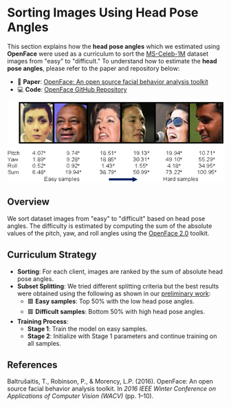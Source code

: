 <!-- # Sorting Images Using Head Pose Angles

This repository introduces a curriculum learning framework for Federated Face Recognition (FR) based on **head pose difficulty ranking (HR)**.

Paper: [OpenFace paper](https://ieeexplore.ieee.org/abstract/document/7477553)
Code: [OpenFace repository](https://github.com/TadasBaltrusaitis/OpenFace)

<img src="HeadPose_sort.png"> 

## Overview

In this design, we sort the dataset images from **easy to difficult** based on **head pose angles**. The difficulty is estimated using the **sum of the absolute values** of the **pitch**, **yaw**, and **roll** angles of the head pose, as illustrated in **Figure 4**.

### Dataset & Pose Estimation

- The FR model is trained using a subset of the **MS-Celeb-1M** dataset [49].
- **OpenFace 2.2.0** is used to estimate head pose angles (pitch, yaw, roll) for each identity.
- This version improves upon **OpenFace 2.0** [50].

### Data Analysis

- **Figure 5** shows histograms of the absolute head pose angles and their sum.
  - **Yaw** angles have the widest distribution.
  - **Roll** angles are mostly under 10°.
  - Only about **1% of images** have a total absolute head pose angle exceeding **50°**.

### Curriculum Strategy

1. **Sorting**: For each client, images are ranked based on the total absolute head pose angle.
2. **Subset Splitting**: Images are divided into:
   - **Easy samples**: Top 50% with the smallest pose angles.
   - **Difficult samples**: Bottom 50% with larger pose angles.
3. **Training Process**:
   - **Stage 1**: Train on easy samples.
   - **Stage 2**: Use model parameters from Stage 1 as initialization and train on all samples.

This training pipeline is illustrated in **Algorithm 1** and **Figure 3**.

## References

- [49] MS-Celeb-1M Dataset  
- [50] OpenFace 2.0 -->

# Sorting Images Using Head Pose Angles

This section explains how the **head pose angles** which we estimated using **OpenFace** were used as a curriculum to sort the [MS-Celeb-1M](https://doi.org/10.1007/978-3-319-46487-9_6) dataset images from "easy" to "difficult." To understand how to estimate the **head pose angles**, please refer to the paper and repository below:

- 📄 **Paper**: [OpenFace: An open source facial behavior analysis toolkit](https://ieeexplore.ieee.org/abstract/document/7477553)  
- 💻 **Code**: [OpenFace GitHub Repository](https://github.com/TadasBaltrusaitis/OpenFace)

<img src="HeadPose_sort.png" alt="Head Pose Sorting Visualization">

## Overview

We sort dataset images from "easy" to "difficult" based on head pose angles. The difficulty is estimated by computing the sum of the absolute values of the pitch, yaw, and roll angles using the [OpenFace 2.0](https://github.com/TadasBaltrusaitis/OpenFace) toolkit.

## Curriculum Strategy

- **Sorting**: For each client, images are ranked by the sum of absolute head pose angles.
- **Subset Splitting**:
We tried different splitting criteria but the best results were obtained using the following as shown in our [preliminary work](https://www.scitepress.org/Papers/2024/125740/125740.pdf):
   - 🟩 **Easy samples**: Top 50% with the low head pose angles.
   - 🟥 **Difficult samples**: Bottom 50% with high head pose angles.
- **Training Process**:
   - **Stage 1**: Train the model on easy samples.
   - **Stage 2**: Initialize with Stage 1 parameters and continue training on all samples.

## References

Baltrušaitis, T., Robinson, P., & Morency, L.P. (2016). OpenFace: An open source facial behavior analysis toolkit. In *2016 IEEE Winter Conference on Applications of Computer Vision (WACV)* (pp. 1–10).
